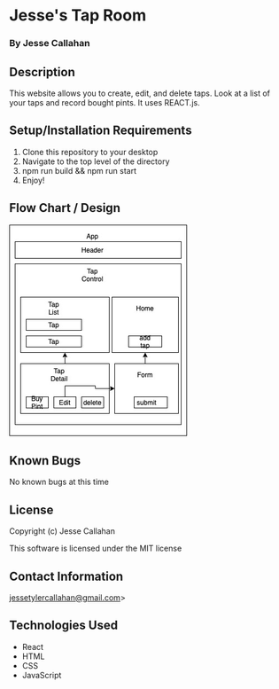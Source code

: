 # Jesse's Tap Room

### By Jesse Callahan

## Description

This website allows you to create, edit, and delete taps. Look at a list of your taps and record bought pints. It uses REACT.js.

## Setup/Installation Requirements

  1. Clone this repository to your desktop
  2. Navigate to the top level of the directory
  3. npm run build && npm run start
  4. Enjoy!

## Flow Chart / Design

![flow chart](./src/img/jesse.jpg)
## Known Bugs

No known bugs at this time

## License

Copyright (c) Jesse Callahan 

This software is licensed under the MIT license

## Contact Information

jessetylercallahan@gmail.com>


## Technologies Used

* React
* HTML
* CSS
* JavaScript
